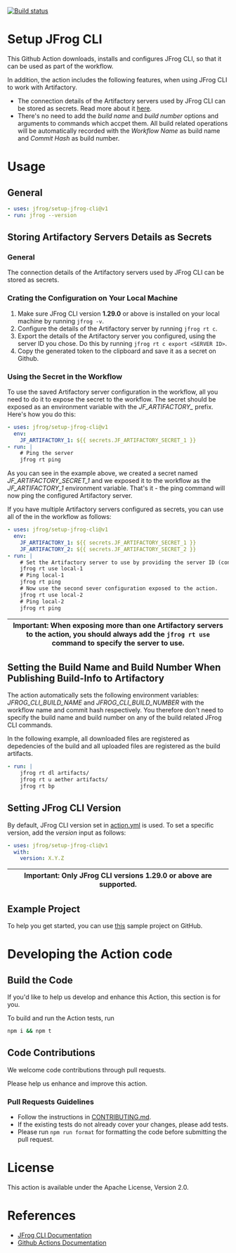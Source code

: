 [![Build status](https://github.com/jfrog/setup-jfrog-cli/workflows/Main%20workflow/badge.svg)](https://github.com/jfrog/setup-jfrog-cli/actions)

# Setup JFrog CLI

This Github Action downloads, installs and configures JFrog CLI, so that it can be used as part of the workflow.

In addition, the action includes the following features, when using JFrog CLI to work with Artifactory.
* The connection details of the Artifactory servers used by JFrog CLI can be stored as secrets. Read more about it [here](#storing-artifactory-servers-details-as-secrets).
* There's no need to add the *build name* and *build number* options and arguments to commands which accpet them.
All build related operations will be automatically recorded with the *Workflow Name* as build name and *Commit Hash* as build number.

# Usage
## General

```yml
- uses: jfrog/setup-jfrog-cli@v1
- run: jfrog --version
```

## Storing Artifactory Servers Details as Secrets
### General
The connection details of the Artifactory servers used by JFrog CLI can be stored as secrets.

### Crating the Configuration on Your Local Machine 
1. Make sure JFrog CLI version **1.29.0** or above is installed on your local machine by running ```jfrog -v```.
2. Configure the details of the Artifactory server by running ```jfrog rt c```.
3. Export the details of the Artifactory server you configured, using the server ID you chose. Do this by running ```jfrog rt c export <SERVER ID>```.
4. Copy the generated token to the clipboard and save it as a secret on Github.

### Using the Secret in the Workflow
To use the saved Artifactory server configuration in the workflow, all you need to do it to expose the secret to the workflow.
The secret should be exposed as an environment variable with the *JF_ARTIFACTORY_* prefix.
Here's how you do this:
```yml
- uses: jfrog/setup-jfrog-cli@v1
  env:
    JF_ARTIFACTORY_1: ${{ secrets.JF_ARTIFACTORY_SECRET_1 }}
- run: |
    # Ping the server
    jfrog rt ping
```
As you can see in the example above, we created a secret named *JF_ARTIFACTORY_SECRET_1* and we exposed it to the workflow 
as the *JF_ARTIFACTORY_1* environment variable. That's it - the ping command will now ping the configured Artifactory server.

If you have multiple Artifactory servers configured as secrets, you can use all of the in the workflow as follows:
```yml
- uses: jfrog/setup-jfrog-cli@v1
  env:
    JF_ARTIFACTORY_1: ${{ secrets.JF_ARTIFACTORY_SECRET_1 }}
    JF_ARTIFACTORY_2: ${{ secrets.JF_ARTIFACTORY_SECRET_2 }}
- run: |
    # Set the Artifactory server to use by providing the server ID (configured by the 'jfrog rt c' command).
    jfrog rt use local-1
    # Ping local-1
    jfrog rt ping
    # Now use the second sever configuration exposed to the action.
    jfrog rt use local-2
    # Ping local-2
    jfrog rt ping
```
| Important: When exposing more than one Artifactory servers to the action, you should always add the ```jfrog rt use``` command to specify the server to use. |
| --- |

## Setting the Build Name and Build Number When Publishing Build-Info to Artifactory
The action automatically sets the following environment variables:
*JFROG_CLI_BUILD_NAME* and *JFROG_CLI_BUILD_NUMBER* with the workflow name and commit hash respectively.
You therefore don't need to specify the build name and build number on any of the build related JFrog CLI commands.

In the following example, all downloaded files are registered as depedencies of the build and all uploaded files
are registered as the build artifacts. 
```yml
- run: |
    jfrog rt dl artifacts/
    jfrog rt u aether artifacts/
    jfrog rt bp
```

## Setting JFrog CLI Version
By default, JFrog CLI version set in [action.yml](action.yml) is used. To set a specific version, add the *version* input as follows:

```yml
- uses: jfrog/setup-jfrog-cli@v1
  with:
    version: X.Y.Z
```
| Important: Only JFrog CLI versions 1.29.0 or above are supported. |
| --- |

## Example Project
To help you get started, you can use [this](https://github.com/jfrog/project-examples/tree/master/github-action-example) sample project on GitHub.

# Developing the Action code
## Build the Code
If you'd like to help us develop and enhance this Action, this section is for you.

To build and run the Action tests, run
```bash
npm i && npm t
```

## Code Contributions
We welcome code contributions through pull requests.

Please help us enhance and improve this action.
### Pull Requests Guidelines
- Follow the instructions in [CONTRIBUTING.md](CONTRIBUTING.md).
- If the existing tests do not already cover your changes, please add tests.
- Please run `npm run format` for formatting the code before submitting the pull request.

# License
This action is available under the Apache License, Version 2.0.

# References
- [JFrog CLI Documentation](https://www.jfrog.com/confluence/display/CLI/JFrog+CLI)
- [Github Actions Documentation](https://help.github.com/en/categories/automating-your-workflow-with-github-actions)

